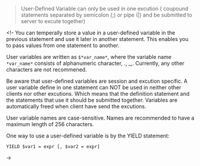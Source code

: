 >User-Defined Variable can only be used in one excution ( coupound statements separated by semicolon (;) or pipe (|) and be submitted to server to excute together)

<!-
You can temperally store a value in a user-defined variable in the previous statement and use it later in another statement. This enables you to pass values from one statement to another.

User variables are written as `$*var_name*`, where the variable name `*var_name*` consists of alphanumeric character, ., _,. Currently, any other characters are not recommened.

Be aware that user-defined variables are session and excution specific. A user variable define in one statement can NOT be used in neither other clients nor other excutions. Which means that the definition statement and the statements that use it should be submitted together. Variables are automatically freed when client have send the excutions.

User variable names are case-sensitive. Names are recommended to have a maximum length of 256 characters.

One way to use a user-defined variable is by the YIELD statement:
```
YIELD $var1 = expr [, $var2 = expr]
```
->

